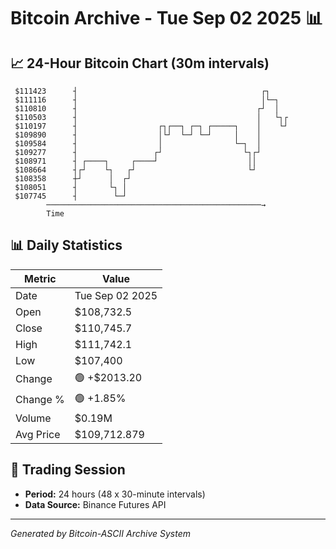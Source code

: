 # Bitcoin Archive - Tue Sep 02 2025 📊

## 📈 24-Hour Bitcoin Chart (30m intervals)

```
 $111423      ┤                                         ┌┐     
 $111116      ┤                                         │└─┐   
 $110810      ┤                                        ┌┘  │   
 $110503      ┤                                        │   └┐┌ 
 $110197      ┤                  ┌┐┌──┐ ┌─┐ ┌─────┐    │    └┘ 
 $109890      ┤                  │└┘  └─┘ └─┘     │    │       
 $109584      ┤                  │                └─┐  │       
 $109277      ┤                 ┌┘                  └┐┌┘       
 $108971      ┤ ┌────┐     ┌────┘                    ││        
 $108664      ┤┌┘    └┐   ┌┘                         └┘        
 $108358      ┼┘      │  ┌┘                                    
 $108051      ┤       └┐ │                                     
 $107745      ┤        └─┘                                     
        ────────────────────────────────────────────────→
        Time
```

## 📊 Daily Statistics

| Metric | Value |
|--------|-------|
| Date | Tue Sep 02 2025 |
| Open | $108,732.5 |
| Close | $110,745.7 |
| High | $111,742.1 |
| Low | $107,400 |
| Change | 🟢 +$2013.20 |
| Change % | 🟢 +1.85% |
| Volume | $0.19M |
| Avg Price | $109,712.879 |

## 📅 Trading Session

- **Period:** 24 hours (48 x 30-minute intervals)
- **Data Source:** Binance Futures API

---
*Generated by Bitcoin-ASCII Archive System*
